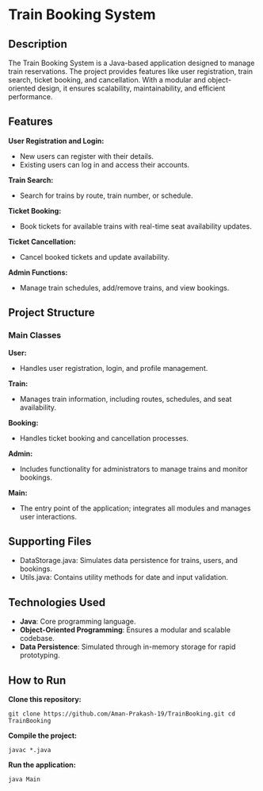
# **Train Booking System**

## **Description**

The Train Booking System is a Java-based application designed to manage train reservations. The project provides features like user registration, train search, ticket booking, and cancellation. With a modular and object-oriented design, it ensures scalability, maintainability, and efficient performance.

## **Features**

**User Registration and Login:**
- New users can register with their details.
- Existing users can log in and access their accounts.


**Train Search:**
- Search for trains by route, train number, or schedule.


**Ticket Booking:**
- Book tickets for available trains with real-time seat availability updates.


**Ticket Cancellation:**
- Cancel booked tickets and update availability.


**Admin Functions:**
- Manage train schedules, add/remove trains, and view bookings.

## **Project Structure**

### **Main Classes**

**User:**
- Handles user registration, login, and profile management.

**Train:**
- Manages train information, including routes, schedules, and seat availability.

**Booking:**
- Handles ticket booking and cancellation processes.

**Admin:**
- Includes functionality for administrators to manage trains and monitor bookings.

**Main:**
- The entry point of the application; integrates all modules and manages user interactions.

## **Supporting Files**
- DataStorage.java: Simulates data persistence for trains, users, and bookings.
- Utils.java: Contains utility methods for date and input validation.

## **Technologies Used**
- **Java**: Core programming language.
- **Object-Oriented Programming**: Ensures a modular and scalable codebase.
- **Data Persistence**: Simulated through in-memory storage for rapid prototyping.

## **How to Run**

**Clone this repository:**

`git clone https://github.com/Aman-Prakash-19/TrainBooking.git
cd TrainBooking`

**Compile the project:**

`javac *.java`

**Run the application:**

`java Main`
